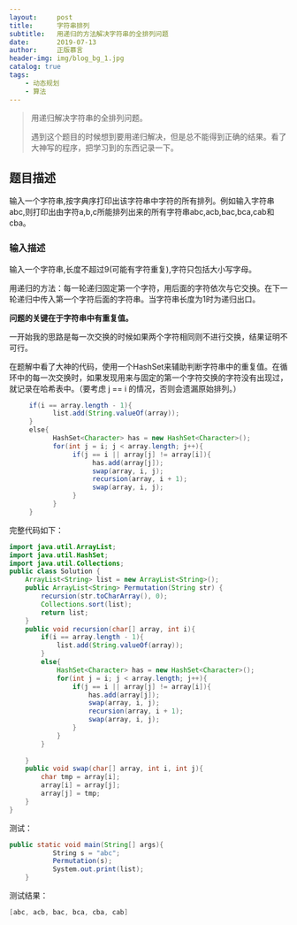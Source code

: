 ```yaml
---
layout:     post
title:      字符串排列
subtitle:   用递归的方法解决字符串的全排列问题
date:       2019-07-13
author:     正版慕言
header-img: img/blog_bg_1.jpg
catalog: true
tags:
    - 动态规划
    - 算法
---
```


>用递归解决字符串的全排列问题。
>
>遇到这个题目的时候想到要用递归解决，但是总不能得到正确的结果。看了大神写的程序，把学习到的东西记录一下。

##  题目描述
输入一个字符串,按字典序打印出该字符串中字符的所有排列。例如输入字符串abc,则打印出由字符a,b,c所能排列出来的所有字符串abc,acb,bac,bca,cab和cba。


### 输入描述
输入一个字符串,长度不超过9(可能有字符重复),字符只包括大小写字母。

用递归的方法：每一轮递归固定第一个字符，用后面的字符依次与它交换。在下一轮递归中传入第一个字符后面的字符串。当字符串长度为1时为递归出口。

**问题的关键在于字符串中有重复值。**

一开始我的思路是每一次交换的时候如果两个字符相同则不进行交换，结果证明不可行。

在题解中看了大神的代码，使用一个HashSet来辅助判断字符串中的重复值。在循环中的每一次交换时，如果发现用来与固定的第一个字符交换的字符没有出现过，就记录在哈希表中。（要考虑 j == i 的情况，否则会遗漏原始排列。）

```java
     if(i == array.length - 1){
           list.add(String.valueOf(array));
     }
     else{
           HashSet<Character> has = new HashSet<Character>();
           for(int j = i; j < array.length; j++){
                if(j == i || array[j] != array[i]){
                     has.add(array[j]);
                     swap(array, i, j);
                     recursion(array, i + 1);
                     swap(array, i, j);
                }
           }
     }
```

完整代码如下：
```java
import java.util.ArrayList;
import java.util.HashSet;
import java.util.Collections;
public class Solution {
    ArrayList<String> list = new ArrayList<String>();
    public ArrayList<String> Permutation(String str) {
        recursion(str.toCharArray(), 0);
        Collections.sort(list);
		return list;
    }
    public void recursion(char[] array, int i){
		if(i == array.length - 1){
			list.add(String.valueOf(array));
		}
		else{
			HashSet<Character> has = new HashSet<Character>();
			for(int j = i; j < array.length; j++){
				if(j == i || array[j] != array[i]){
					has.add(array[j]);
					swap(array, i, j);
					recursion(array, i + 1);
					swap(array, i, j);
				}
			}
		}
		
	}
	public void swap(char[] array, int i, int j){
		char tmp = array[i];
		array[i] = array[j];
		array[j] = tmp;
	}
}
```

测试：
```java
public static void main(String[] args){
           String s = "abc";
           Permutation(s);
           System.out.print(list);
    }
```
测试结果：
```java
[abc, acb, bac, bca, cba, cab]
```
